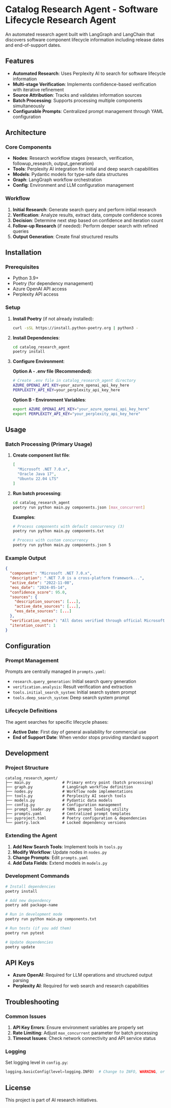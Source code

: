 # Catalog Research Agent - Software Lifecycle Research Agent

An automated research agent built with LangGraph and LangChain that discovers software component lifecycle information including release dates and end-of-support dates.

## Features

- **Automated Research**: Uses Perplexity AI to search for software lifecycle information
- **Multi-stage Verification**: Implements confidence-based verification with iterative refinement
- **Source Attribution**: Tracks and validates information sources
- **Batch Processing**: Supports processing multiple components simultaneously
- **Configurable Prompts**: Centralized prompt management through YAML configuration

## Architecture

### Core Components

- **Nodes**: Research workflow stages (research, verification, followup_research, output_generation)
- **Tools**: Perplexity AI integration for initial and deep search capabilities
- **Models**: Pydantic models for type-safe data structures
- **Graph**: LangGraph workflow orchestration
- **Config**: Environment and LLM configuration management

### Workflow

1. **Initial Research**: Generate search query and perform initial research
2. **Verification**: Analyze results, extract data, compute confidence scores
3. **Decision**: Determine next step based on confidence and iteration count
4. **Follow-up Research** (if needed): Perform deeper search with refined queries
5. **Output Generation**: Create final structured results

## Installation

### Prerequisites

- Python 3.9+
- Poetry (for dependency management)
- Azure OpenAI API access
- Perplexity API access

### Setup

1. **Install Poetry** (if not already installed):
   ```bash
   curl -sSL https://install.python-poetry.org | python3 -
   ```

2. **Install Dependencies**:
   ```bash
   cd catalog_research_agent
   poetry install
   ```

3. **Configure Environment**:
   
   **Option A - .env file (Recommended)**:
   ```bash
   # Create .env file in catalog_research_agent directory
   AZURE_OPENAI_API_KEY=your_azure_openai_api_key_here
   PERPLEXITY_API_KEY=your_perplexity_api_key_here
   ```
   
   **Option B - Environment Variables**:
   ```bash
   export AZURE_OPENAI_API_KEY="your_azure_openai_api_key_here"
   export PERPLEXITY_API_KEY="your_perplexity_api_key_here"
   ```

## Usage

### Batch Processing (Primary Usage)

1. **Create component list file**:
   ```json
   [
     "Microsoft .NET 7.0.x",
     "Oracle Java 17",
     "Ubuntu 22.04 LTS"
   ]
   ```

2. **Run batch processing**:
   ```bash
   cd catalog_research_agent
   poetry run python main.py components.json [max_concurrent]
   ```

   **Examples**:
   ```bash
   # Process components with default concurrency (3)
   poetry run python main.py components.txt
   
   # Process with custom concurrency
   poetry run python main.py components.json 5
   ```

### Example Output

```json
{
  "component": "Microsoft .NET 7.0.x",
  "description": ".NET 7.0 is a cross-platform framework...",
  "active_date": "2022-11-08",
  "eos_date": "2024-05-14",
  "confidence_score": 95.0,
  "sources": {
    "description_sources": [...],
    "active_date_sources": [...],
    "eos_date_sources": [...]
  },
  "verification_notes": "All dates verified through official Microsoft documentation",
  "iteration_count": 1
}
```

## Configuration

### Prompt Management

Prompts are centrally managed in `prompts.yaml`:

- `research.query_generation`: Initial search query generation
- `verification.analysis`: Result verification and extraction
- `tools.initial_search_system`: Initial search system prompt
- `tools.deep_search_system`: Deep search system prompt

### Lifecycle Definitions

The agent searches for specific lifecycle phases:

- **Active Date**: First day of general availability for commercial use
- **End of Support Date**: When vendor stops providing standard support

## Development

### Project Structure

```
catalog_research_agent/
├── main.py              # Primary entry point (batch processing)
├── graph.py             # LangGraph workflow definition
├── nodes.py             # Workflow node implementations
├── tools.py             # Perplexity AI search tools
├── models.py            # Pydantic data models
├── config.py            # Configuration management
├── prompt_loader.py     # YAML prompt loading utility
├── prompts.yaml         # Centralized prompt templates
├── pyproject.toml       # Poetry configuration & dependencies
└── poetry.lock          # Locked dependency versions
```

### Extending the Agent

1. **Add New Search Tools**: Implement tools in `tools.py`
2. **Modify Workflow**: Update nodes in `nodes.py`
3. **Change Prompts**: Edit `prompts.yaml`
4. **Add Data Fields**: Extend models in `models.py`

### Development Commands

```bash
# Install dependencies
poetry install

# Add new dependency
poetry add package-name

# Run in development mode
poetry run python main.py components.txt

# Run tests (if you add them)
poetry run pytest

# Update dependencies
poetry update
```

## API Keys

- **Azure OpenAI**: Required for LLM operations and structured output parsing
- **Perplexity AI**: Required for web search and research capabilities

## Troubleshooting

### Common Issues

1. **API Key Errors**: Ensure environment variables are properly set
2. **Rate Limiting**: Adjust `max_concurrent` parameter for batch processing
3. **Timeout Issues**: Check network connectivity and API service status

### Logging

Set logging level in `config.py`:
```python
logging.basicConfig(level=logging.INFO)  # Change to INFO, WARNING, or ERROR
```

## License

This project is part of AI research initiatives. 